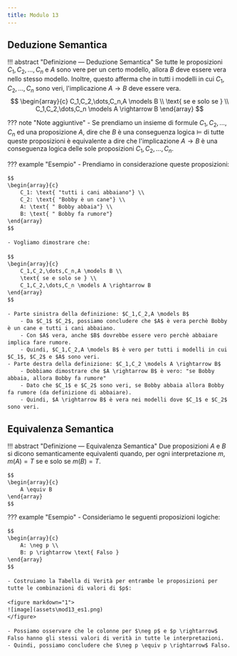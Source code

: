 ```yaml
---
title: Modulo 13
---
```


## Deduzione Semantica
!!! abstract "Definizione ― Deduzione Semantica"
	Se tutte le proposizioni $C_1,C_2,\dots,C_n$ e $A$ sono vere per un certo modello, allora $B$ deve essere vera nello stesso modello. Inoltre, questo afferma che in tutti i modelli in cui $C_1,C_2,\dots,C_n$ sono veri, l'implicazione $A \rightarrow B$ deve essere vera.
    $$
    \begin{array}{c}
        C_1,C_2,\dots,C_n,A \models B \\
        \text{ se e solo se } \\
        C_1,C_2,\dots,C_n \models A \rightarrow B
    \end{array}
	$$

??? note "Note aggiuntive"
	- Se prendiamo un insieme di formule $C_1,C_2,\dots,C_n$ ed una proposizione $A$, dire che $B$ è una conseguenza logica $\models$ di tutte queste proposizioni è equivalente a dire che l'implicazione $A \rightarrow B$ è una conseguenza logica delle sole proposizioni $C_1,C_2,\dots,C_n$.

??? example "Esempio"
	- Prendiamo in considerazione queste proposizioni:

	$$
    \begin{array}{c}
        C_1: \text{ "tutti i cani abbaiano"} \\
        C_2: \text{ "Bobby è un cane"} \\
        A: \text{ " Bobby abbaia"} \\
        B: \text{ " Bobby fa rumore"}
    \end{array}
	$$

	- Vogliamo dimostrare che:

	$$
    \begin{array}{c}
        C_1,C_2,\dots,C_n,A \models B \\
        \text{ se e solo se } \\
        C_1,C_2,\dots,C_n \models A \rightarrow B
    \end{array}
	$$

	- Parte sinistra della definizione: $C_1,C_2,A \models B$
		- Da $C_1$ $C_2$, possiamo concludere che $A$ è vera perchè Bobby è un cane e tutti i cani abbaiano.
		- Con $A$ vera, anche $B$ dovrebbe essere vero perchè abbaiare implica fare rumore.
		- Quindi, $C_1,C_2,A \models B$ è vero per tutti i modelli in cui $C_1$, $C_2$ e $A$ sono veri.
	- Parte destra della definizione: $C_1,C_2 \models A \rightarrow B$
		- Dobbiamo dimostrare che $A \rightarrow B$ è vero: "se Bobby abbaia, allora Bobby fa rumore"
		- Dato che $C_1$ e $C_2$ sono veri, se Bobby abbaia allora Bobby fa rumore (da definizione di abbaiare).
		- Quindi, $A \rightarrow B$ è vera nei modelli dove $C_1$ e $C_2$ sono veri.

## Equivalenza Semantica
!!! abstract "Definizione ― Equivalenza Semantica"
	Due proposizioni $A$ e $B$ si dicono semanticamente equivalenti quando, per ogni interpretazione $m$, $m(A) = T$ se e solo se $m(B) = T$.

	$$
    \begin{array}{c}
        A \equiv B
    \end{array}
	$$

??? example "Esempio"
	- Consideriamo le seguenti proposizioni logiche:

	$$
    \begin{array}{c}
        A: \neg p \\
        B: p \rightarrow \text{ Falso }
    \end{array}
	$$

	- Costruiamo la Tabella di Verità per entrambe le proposizioni per tutte le combinazioni di valori di $p$:

	<figure markdown="1">
	![image](assets\mod13_es1.png)
	</figure>

	- Possiamo osservare che le colonne per $\neg p$ e $p \rightarrow$ Falso hanno gli stessi valori di verità in tutte le interpretazioni.
	- Quindi, possiamo concludere che $\neg p \equiv p \rightarrow$ Falso.